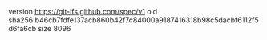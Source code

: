 version https://git-lfs.github.com/spec/v1
oid sha256:b46cb7fdfe137acb860b42f7c84000a9187416318b98c5dacbf6112f5d6fa6cb
size 8096
